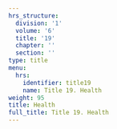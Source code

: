 ```yaml
---
hrs_structure:
  division: '1'
  volume: '6'
  title: '19'
  chapter: ''
  section: ''
type: title
menu:
  hrs:
    identifier: title19
    name: Title 19. Health
weight: 95
title: Health
full_title: Title 19. Health
---
```

